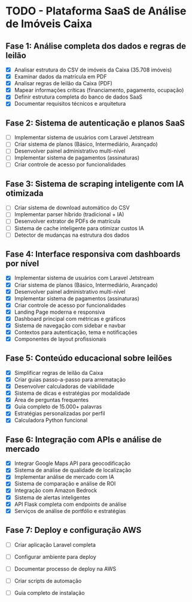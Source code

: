# TODO - Plataforma SaaS de Análise de Imóveis Caixa

## Fase 1: Análise completa dos dados e regras de leilão
- [x] Analisar estrutura do CSV de imóveis da Caixa (35.708 imóveis)
- [x] Examinar dados da matrícula em PDF
- [x] Analisar regras de leilão da Caixa (PDF)
- [x] Mapear informações críticas (financiamento, pagamento, ocupação)
- [x] Definir estrutura completa do banco de dados SaaS
- [x] Documentar requisitos técnicos e arquitetura

## Fase 2: Sistema de autenticação e planos SaaS
- [ ] Implementar sistema de usuários com Laravel Jetstream
- [ ] Criar sistema de planos (Básico, Intermediário, Avançado)
- [ ] Desenvolver painel administrativo multi-nível
- [ ] Implementar sistema de pagamentos (assinaturas)
- [ ] Criar controle de acesso por funcionalidades

## Fase 3: Sistema de scraping inteligente com IA otimizada
- [ ] Criar sistema de download automático do CSV
- [ ] Implementar parser híbrido (tradicional + IA)
- [ ] Desenvolver extrator de PDFs de matrícula
- [ ] Sistema de cache inteligente para otimizar custos IA
- [ ] Detector de mudanças na estrutura dos dados

## Fase 4: Interface responsiva com dashboards por nível
- [x] Implementar sistema de usuários com Laravel Jetstream
- [x] Criar sistema de planos (Básico, Intermediário, Avançado)
- [x] Desenvolver painel administrativo multi-nível
- [x] Implementar sistema de pagamentos (assinaturas)
- [x] Criar controle de acesso por funcionalidades
- [x] Landing Page moderna e responsiva
- [x] Dashboard principal com métricas e gráficos
- [x] Sistema de navegação com sidebar e navbar
- [x] Contextos para autenticação, tema e notificações
- [x] Componentes de layout profissionais

## Fase 5: Conteúdo educacional sobre leilões
- [x] Simplificar regras de leilão da Caixa
- [x] Criar guias passo-a-passo para arrematação
- [x] Desenvolver calculadoras de viabilidade
- [x] Sistema de dicas e estratégias por modalidade
- [x] Área de perguntas frequentes
- [x] Guia completo de 15.000+ palavras
- [x] Estratégias personalizadas por perfil
- [x] Calculadora Python funcional

## Fase 6: Integração com APIs e análise de mercado
- [x] Integrar Google Maps API para geocodificação
- [x] Sistema de análise de qualidade de localização
- [x] Implementar análise de mercado com IA
- [x] Sistema de comparação e análise de ROI
- [x] Integração com Amazon Bedrock
- [x] Sistema de alertas inteligentes
- [x] API Flask completa com endpoints de análise
- [x] Serviços de análise de portfólio e estratégias

## Fase 7: Deploy e configuração AWS
- [ ] Criar aplicação Laravel completa
- [ ] Configurar ambiente para deploy
- [ ] Documentar processo de deploy na AWS
- [ ] Criar scripts de automação
- [ ] Guia completo de instalação

